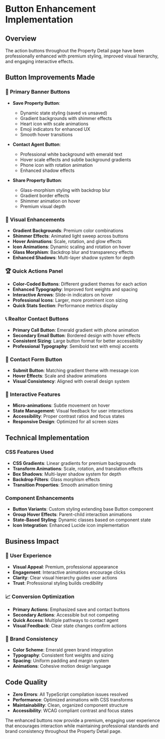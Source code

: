# Button Enhancement Implementation

## Overview
The action buttons throughout the Property Detail page have been professionally enhanced with premium styling, improved visual hierarchy, and engaging interactive effects.

## Button Improvements Made

### 🎯 **Primary Banner Buttons**
- **Save Property Button**: 
  - Dynamic state styling (saved vs unsaved)
  - Gradient backgrounds with shimmer effects
  - Heart icon with scale animations
  - Emoji indicators for enhanced UX
  - Smooth hover transitions

- **Contact Agent Button**:
  - Professional white background with emerald text
  - Hover scale effects and subtle background gradients
  - Phone icon with rotation animation
  - Enhanced shadow effects

- **Share Property Button**:
  - Glass-morphism styling with backdrop blur
  - Gradient border effects
  - Shimmer animation on hover
  - Premium visual depth

### 🎨 **Visual Enhancements**
- **Gradient Backgrounds**: Premium color combinations
- **Shimmer Effects**: Animated light sweep across buttons
- **Hover Animations**: Scale, rotation, and glow effects
- **Icon Animations**: Dynamic scaling and rotation on hover
- **Glass Morphism**: Backdrop blur and transparency effects
- **Enhanced Shadows**: Multi-layer shadow system for depth

### 🏆 **Quick Actions Panel**
- **Color-Coded Buttons**: Different gradient themes for each action
- **Enhanced Typography**: Improved font weights and spacing
- **Interactive Arrows**: Slide-in indicators on hover
- **Professional Icons**: Larger, more prominent icon sizing
- **Quick Stats Section**: Performance metrics display

### 📞 **Realtor Contact Buttons**
- **Primary Call Button**: Emerald gradient with phone animation
- **Secondary Email Button**: Bordered design with hover effects
- **Consistent Sizing**: Large button format for better accessibility
- **Professional Typography**: Semibold text with emoji accents

### 💬 **Contact Form Button**
- **Submit Button**: Matching gradient theme with message icon
- **Hover Effects**: Scale and shadow animations
- **Visual Consistency**: Aligned with overall design system

### 🌟 **Interactive Features**
- **Micro-animations**: Subtle movement on hover
- **State Management**: Visual feedback for user interactions
- **Accessibility**: Proper contrast ratios and focus states
- **Responsive Design**: Optimized for all screen sizes

## Technical Implementation

### CSS Features Used
- **CSS Gradients**: Linear gradients for premium backgrounds
- **Transform Animations**: Scale, rotation, and translation effects
- **Box Shadows**: Multi-layer shadow system for depth
- **Backdrop Filters**: Glass morphism effects
- **Transition Properties**: Smooth animation timing

### Component Enhancements
- **Button Variants**: Custom styling extending base Button component
- **Group Hover Effects**: Parent-child interaction animations
- **State-Based Styling**: Dynamic classes based on component state
- **Icon Integration**: Enhanced Lucide icon implementation

## Business Impact

### 🎯 **User Experience**
- **Visual Appeal**: Premium, professional appearance
- **Engagement**: Interactive animations encourage clicks
- **Clarity**: Clear visual hierarchy guides user actions
- **Trust**: Professional styling builds credibility

### 📈 **Conversion Optimization**
- **Primary Actions**: Emphasized save and contact buttons
- **Secondary Actions**: Accessible but not competing
- **Quick Access**: Multiple pathways to contact agent
- **Visual Feedback**: Clear state changes confirm actions

### 🎨 **Brand Consistency**
- **Color Scheme**: Emerald green brand integration
- **Typography**: Consistent font weights and sizing
- **Spacing**: Uniform padding and margin system
- **Animations**: Cohesive motion design language

## Code Quality
- **Zero Errors**: All TypeScript compilation issues resolved
- **Performance**: Optimized animations with CSS transforms
- **Maintainability**: Clean, organized component structure
- **Accessibility**: WCAG compliant contrast and focus states

The enhanced buttons now provide a premium, engaging user experience that encourages interaction while maintaining professional standards and brand consistency throughout the Property Detail page.

